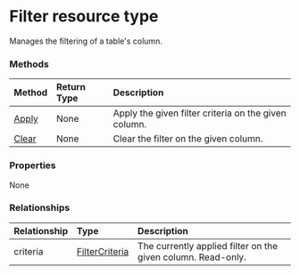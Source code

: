 # Filter resource type

Manages the filtering of a table's column.


### Methods

| Method		   | Return Type	|Description|
|:---------------|:--------|:----------|
|[Apply](../api/filter_apply.md)|None|Apply the given filter criteria on the given column.|
|[Clear](../api/filter_clear.md)|None|Clear the filter on the given column.|

### Properties
None

### Relationships
| Relationship | Type	|Description|
|:---------------|:--------|:----------|
|criteria|[FilterCriteria](filtercriteria.md)|The currently applied filter on the given column. Read-only.|

<!-- uuid: 8fcb5dbc-d5aa-4681-8e31-b001d5168d79
2015-10-25 14:57:30 UTC -->
<!-- {
  "type": "#page.annotation",
  "description": "Filter resource",
  "keywords": "",
  "section": "documentation",
  "tocPath": ""
}-->